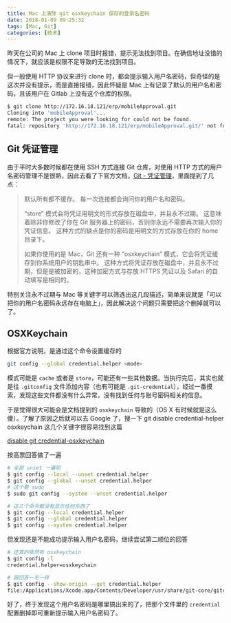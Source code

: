 ```yaml
---
title: Mac 上清除 git osxkeychain 保存的登录名密码
date: 2018-01-09 09:25:32
tags: [Mac, Git]
categories: [技术]
---
```


昨天在公司的 Mac 上 clone 项目时报错，提示无法找到项目。在确信地址没错的情况下，就应该是权限不足导致的无法找到项目。

但一般使用 HTTP 协议来进行 clone 时，都会提示输入用户名密码，但奇怪的是这次并没有提示，而是直接报错，因此怀疑是 Mac 上有记录了默认的用户名和密码，且该用户在 Gitlab 上没有这个仓库的权限。

<!-- more -->

```bash
$ git clone http://172.16.18.121/erp/mobileApproval.git
Cloning into 'mobileApproval'...
remote: The project you were looking for could not be found.
fatal: repository 'http://172.16.18.121/erp/mobileApproval.git/' not found
```

## Git 凭证管理

由于平时大多数时候都在使用 SSH 方式连接 Git 仓库，对使用 HTTP 方式的用户名密码管理不是很熟，因此去看了下官方文档，[Git - 凭证管理](https://git-scm.com/book/zh/v2/Git-%E5%B7%A5%E5%85%B7-%E5%87%AD%E8%AF%81%E5%AD%98%E5%82%A8)，里面提到了几点：

> 默认所有都不缓存。 每一次连接都会询问你的用户名和密码。
>
> “store” 模式会将凭证用明文的形式存放在磁盘中，并且永不过期。 这意味着除非你修改了你在 Git 服务器上的密码，否则你永远不需要再次输入你的凭证信息。 这种方式的缺点是你的密码是用明文的方式存放在你的 home 目录下。
>
> 如果你使用的是 Mac，Git 还有一种 “osxkeychain” 模式，它会将凭证缓存到你系统用户的钥匙串中。 这种方式将凭证存放在磁盘中，并且永不过期，但是是被加密的，这种加密方式与存放 HTTPS 凭证以及 Safari 的自动填写是相同的。

特别关注永不过期与 Mac 等关键字可以筛选出这几段描述，简单来说就是「可以把你的用户名密码永远存在电脑上」，因此解决这个问题只需要把这个删掉就可以了。

## OSXKeychain

根据官方说明，是通过这个命令设置缓存的

```bash
git config --global credential.helper <mode>
```

模式可能是 `cache` 或者是 `store`，可能还有一些其他数据。当执行完后，其实也就是往 `.gitconfig` 文件添加内容（也有可能是 `.git-credential`），经过一番摸索，发现这些文件都没有什么异常，没有找到任何与账号密码相关的信息。

于是觉得很大可能会是文档提到的 `osxkeychain` 导致的（OS X 有时候就是这么傻）。了解了原因之后就可以去 Google 了，搜一下 git disable credential-helper osxkeychain 这几个关键字很容易找到这篇

[disable git credential-osxkeychain](https://stackoverflow.com/questions/16052602/disable-git-credential-osxkeychain)

按高票回答做了一遍

```bash
# 全部 unset 一遍呗
$ git config --local --unset credential.helper
$ git config --global --unset credential.helper
# 这个要 sudo
$ sudo git config --system --unset credential.helper

# 这三个命令都没有显示任何东西了
$ git config --local credential.helper
$ git config --global credential.helper
$ git config --system credential.helper
```

但发现还是不能成功提示输入用户名密码，继续尝试第二顺位的回答

```bash
# 还真的依然有 osxkeychain
$ git config -l
credential.helper=osxkeychain

# 跟回答一毛一样
$ git config --show-origin --get credential.helper
file:/Applications/Xcode.app/Contents/Developer/usr/share/git-core/gitconfig    osxkeychain
```

好了，终于发现这个用户名密码是哪里搞出来的了，把那个文件里的 `credential` 配置删掉即可重新提示输入用户名密码了。
